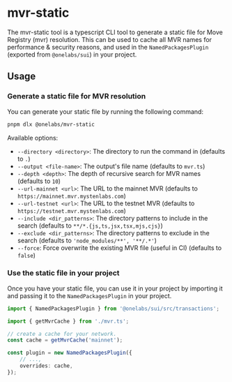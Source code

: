 # mvr-static

The mvr-static tool is a typescript CLI tool to generate a static file for Move Registry (mvr)
resolution. This can be used to cache all MVR names for performance & security reasons, and used in
the `NamedPackagesPlugin` (exported from `@onelabs/sui`) in your project.

## Usage

### Generate a static file for MVR resolution

You can generate your static file by running the following command:

```bash
pnpm dlx @onelabs/mvr-static
```

Available options:

- `--directory <directory>`: The directory to run the command in (defaults to `.`)
- `--output <file-name>`: The output's file name (defaults to `mvr.ts`)
- `--depth <depth>`: The depth of recursive search for MVR names (defaults to `10`)
- `--url-mainnet <url>`: The URL to the mainnet MVR (defaults to
  `https://mainnet.mvr.mystenlabs.com`)
- `--url-testnet <url>`: The URL to the testnet MVR (defaults to
  `https://testnet.mvr.mystenlabs.com`)
- `--include <dir_patterns>`: The directory patterns to include in the search (defaults to
  `**/*.{js,ts,jsx,tsx,mjs,cjs}`)
- `--exclude <dir_patterns>`: The directory patterns to exclude in the search (defaults to
  `'node_modules/**', '**/.*'`)
- `--force`: Force overwrite the existing MVR file (useful in CI) (defaults to `false`)

### Use the static file in your project

Once you have your static file, you can use it in your project by importing it and passing it to the
`NamedPackagesPlugin` in your project.

```ts
import { NamedPackagesPlugin } from '@onelabs/sui/src/transactions';

import { getMvrCache } from './mvr.ts';

// create a cache for your network.
const cache = getMvrCache('mainnet');

const plugin = new NamedPackagesPlugin({
	// ...,
	overrides: cache,
});
```
